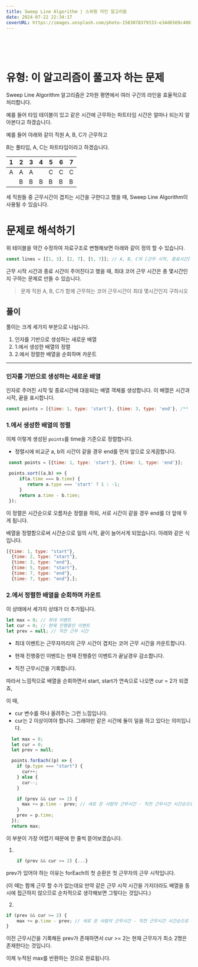 ```yaml
---
title: Sweep Line Algorithm | 스위핑 라인 알고리즘
date: 2024-07-22 22:34:17
coverURL: https://images.unsplash.com/photo-1583078379333-e34d6569c406?w=800&auto=format&fit=crop&q=60&ixlib=rb-4.0.3&ixid=M3wxMjA3fDB8MHxzZWFyY2h8NDJ8fHNlcXVlbmNlfGVufDB8fDB8fHww
---
```

<br />
<br />
<br />

# 유형: 이 알고리즘이 풀고자 하는 문제 

Sweep Line Algorithm 알고리즘은 2차원 평면에서 여러 구간의 라인을 효율적으로 처리합니다.

예를 들어 타임 테이블이 있고 같은 시간에 근무하는 파트타임 시간은
얼마나 되는지 알아본다고 하겠습니다.

예를 들어 아래와 같이 직원 A, B, C가 근무하고

B는 풀타임, A, C는 파트타임이라고 하겠습니다.

|1|2|3|4|5|6|7|
|-|-|-|-|-|-|-|
|A|A|A| |C|C|C|
| |B|B|B|B|B|B|


세 직원들 중 근무시간이 겹치는 시간을 구한다고 했을 때,
Sweep Line Algorithm이 사용될 수 있습니다.

# 문제로 해석하기

위 테이블을 약간 수정하여 자료구조로 변형해보면 아래와 같이 정의 할 수 있습니다.

```js
const lines = [[1, 3], [2, 7], [5, 7]]; // A, B, C의 [근무 시작, 종료시간]
```
근무 시작 시간과 종료 시간이 주어진다고 했을 때, 최대 코어 근무 시간은 총 몇시간인지 구하는 문제로 만들 수 있습니다.

> 문제
직원 A, B, C가 함께 근무하는 코어 근무시간이 최대 몇시간인지 구하시오

## 풀이

풀이는 크게 세가지 부분으로 나뉩니다.
1. 인자를 기반으로 생성하는 새로운 배열
2. 1.에서 생성한 배열의 정렬
3. 2.에서 정렬한 배열을 순회하며 카운트

---

### 인자를 기반으로 생성하는 새로운 배열

인자로 주어진 시작 및 종료시간에 대응되는 배열 객체를 생성합니다.
이 배열은 시간과 시작, 끝을 표시합니다.

```js
const points = [{time: 1, type: 'start'}, {time: 3, type: 'end'}, /** ... */];

```

### 1.에서 생성한 배열의 정렬

이제 이렇게 생성된 `points`를 time을 기준으로 정렬합니다.

  - 정렬시에 비교군 a, b의 시간이 같을 경우 end를 먼저 앞으로 오게끔합니다.

   ```js
    const points = [{time: 1, type: 'start'}, {time: 1, type: 'end'}];

    points.sort((a,b) => {
        if(a.time === b.time) {
           return a.type === 'start' ? 1 : -1;
        }
        return a.time - b.time;
    });
   ```

이 정렬은 시간순으로 오름차순 정렬을 하되,
서로 시간이 같을 경우 end를 더 앞에 두게 됩니다.

배열을 정렬함으로써 시간순으로 일의 시작, 끝이 늘어서게 되었습니다.
아래와 같은 식입니다.

```js
[{time: 1, type: "start"},
  {time: 2, type: "start"},
  {time: 3, type: "end"},
  {time: 5, type: "start"},
  {time: 7, type: "end"},
  {time: 7, type: "end"},];
```

### 2.에서 정렬한 배열을 순회하며 카운트

이 상태에서 세가지 상태가 더 추가됩니다.

```js
let max = 0; // 최대 이벤트
let cur = 0; // 현재 진행중인 이벤트
let prev = null; // 직전 근무 시간
```

- 최대 이벤트는 근무자끼리의 근무 시간이 겹치는 코어 근무 시간을 카운트합니다.

- 현재 진행중인 이벤트는 현재 진행중인 이벤트가 끝날경우 감소합니다.

- 직전 근무시간을 기록합니다.

따라서 느낌적으로 배열을 순회하면서 start, start가 연속으로 나오면 cur = 2가 되겠죠,

이 때, 

- cur 변수를 하나 올려주는 그런 느낌입니다.
- cur는 2 이상이여야 합니다. 그래야만 같은 시간에 둘이 일을 하고 있다는 의미입니다.



```js
  let max = 0;
  let cur = 0;
  let prev = null;

  points.forEach((p) => {
    if (p.type === "start") {
      cur++;
    } else {
      cur--;
    }

    if (prev && cur >= 2) {
      max += p.time - prev; // 새로 온 사람의 근무시간 - 직전 근무시간 시간순으로 정렬 되어 있으므로 큰값 - 작은값임이 확정됨
    }
    prev = p.time;
  });
  return max;
```

이 부분이 가장 어렵기 때문에 한 줄씩 뜯어보겠습니다.

1. 
```js
    if (prev && cur >= 2) {...} 
```
prev가 있어야 하는 이유는 forEach의 첫 순환은
첫 근무자의 근무 시작입니다. 

(이 때는 함께 근무 할 수가 없는데요
만약 같은 근무 시작 시간을 가지더라도 배열을 동시에 접근하지 않으므로
순차적으로 생각해보면 그렇다는 것입니다.)

2. 
```js
if (prev && cur >= 2) { 
    max += p.time - prev; // 새로 온 사람의 근무시간 - 직전 근무시간 시간순으로 정렬 되어 있으므로 큰값 - 작은값임이 확정됨
}
```

이전 근무시간을 기록해둔 prev가 존재하면서 cur >= 2는 현재 근무자가 최소 2명은 존재한다는 것입니다.

이제 누적된 max를 반환하는 것으로 완료됩니다.













